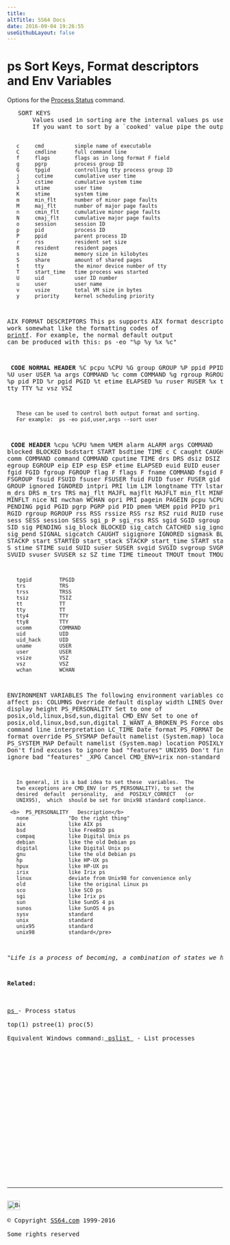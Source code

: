 ```yaml
---
title:
altTitle: SS64 Docs
date: 2016-09-04 19:26:55
useGithubLayout: false
---
```

<!-- #BeginLibraryItem "/Library/head_bash.lbi" --><!-- #EndLibraryItem --><h1>ps Sort Keys, Format descriptors and Env Variables</h1> 
<p>Options for the <a href="ps.html">Process Status</a> command.</p>
<pre>   SORT KEYS
       Values used in sorting are the internal values ps uses (not `cooked' values).
       If you want to sort by a `cooked' value pipe the output into <a href="sort.html">sort</a> .

       c     cmd          simple name of executable
       C     cmdline      full command line
       f     flags        flags as in long format F field
       g     pgrp         process group ID
       G     tpgid        controlling tty process group ID
       j     cutime       cumulative user time
       J     cstime       cumulative system time
       k     utime        user time
       K     stime        system time
       m     min_flt      number of minor page faults
       M     maj_flt      number of major page faults
       n     cmin_flt     cumulative minor page faults
       N     cmaj_flt     cumulative major page faults
       o     session      session ID
       p     pid          process ID
       P     ppid         parent process ID
       r     rss          resident set size
       R     resident     resident pages
       s     size         memory size in kilobytes
       S     share        amount of shared pages
       t     tty          the minor device number of tty
       T     start_time   time process was started
       U     uid          user ID number
       u     user         user name
       v     vsize        total VM size in bytes
       y     priority     kernel scheduling priority

   AIX FORMAT DESCRIPTORS
       This ps supports AIX format descriptors, which work somewhat
       like the formatting codes of <a href="printf.html">printf</a>.
       For example, the normal default  output  can  be  produced
       with this:   ps -eo "%p %y %x %c"

<b>       CODE   NORMAL   HEADER</b>
       %C     pcpu     %CPU
       %G     group    GROUP
       %P     ppid     PPID
       %U     user     USER
       %a     args     COMMAND
       %c     comm     COMMAND
       %g     rgroup   RGROUP
       %n     nice     NI
       %p     pid      PID
       %r     pgid     PGID
       %t     etime    ELAPSED
       %u     ruser    RUSER
       %x     time     TIME
       %y     tty      TTY
       %z     vsz      VSZ

       These can be used to control both output format and sorting.
       For example:  ps -eo pid,user,args --sort user

<b>       CODE          HEADER</b>
       %cpu          %CPU
       %mem          %MEM
       alarm         ALARM
       args          COMMAND
       blocked       BLOCKED
       bsdstart      START
       bsdtime       TIME
       c             C
       caught        CAUGHT
       cmd           CMD
       comm          COMMAND
       command       COMMAND
       cputime       TIME
       drs           DRS
       dsiz          DSIZ
       egid          EGID
       egroup        EGROUP
       eip           EIP
       esp           ESP
       etime         ELAPSED
       euid          EUID
       euser         EUSER
       f             F
       fgid          FGID
       fgroup        FGROUP
       flag          F
       flags         F
       fname         COMMAND
       fsgid         FSGID
       fsgroup       FSGROUP
       fsuid         FSUID
       fsuser        FSUSER
       fuid          FUID
       fuser         FUSER
       gid           GID
       group         GROUP
       ignored       IGNORED
       intpri        PRI
       lim           LIM
       longtname     TTY
       lstart        STARTED
       m_drs         DRS
       m_trs         TRS
       maj_flt       MAJFL
       majflt        MAJFLT
       min_flt       MINFL
       minflt        MINFLT
       nice          NI
       nwchan        WCHAN
       opri          PRI
       pagein        PAGEIN
       pcpu          %CPU
       pending       PENDING
       pgid          PGID
       pgrp          PGRP
       pid           PID
       pmem          %MEM
       ppid          PPID
       pri           PRI
       rgid          RGID
       rgroup        RGROUP
       rss           RSS
       rssize        RSS
       rsz           RSZ
       ruid          RUID
       ruser         RUSER
       s             S
       sess          SESS
       session       SESS
       sgi_p         P
       sgi_rss       RSS
       sgid          SGID
       sgroup        SGROUP
       sid           SID
       sig           PENDING
       sig_block     BLOCKED
       sig_catch     CATCHED
       sig_ignore    IGNORED
       sig_pend      SIGNAL
       sigcatch      CAUGHT
       sigignore     IGNORED
       sigmask       BLOCKED
       stackp        STACKP
       start         STARTED
       start_stack   STACKP
       start_time    START
       stat          STAT
       state         S
       stime         STIME
       suid          SUID
       suser         SUSER
       svgid         SVGID
       svgroup       SVGROUP
       svuid         SVUID
       svuser        SVUSER
       sz            SZ
       time          TIME
       timeout       TMOUT
       tmout         TMOUT

       tpgid         TPGID
       trs           TRS
       trss          TRSS
       tsiz          TSIZ
       tt            TT
       tty           TT
       tty4          TTY
       tty8          TTY
       ucomm         COMMAND
       uid           UID
       uid_hack      UID
       uname         USER
       user          USER
       vsize         VSZ
       vsz           VSZ
       wchan         WCHAN

   ENVIRONMENT VARIABLES
       The following environment variables could affect ps:
       COLUMNS              Override default display width
       LINES                Override default display height
       PS_PERSONALITY       Set to one of posix,old,linux,bsd,sun,digital
       CMD_ENV              Set to one of posix,old,linux,bsd,sun,digital
       I_WANT_A_BROKEN_PS   Force obsolete command line interpretation
       LC_TIME              Date format
       PS_FORMAT            Default output format override
       PS_SYSMAP            Default namelist (System.map) location
       PS_SYSTEM_MAP        Default namelist (System.map) location
       POSIXLY_CORRECT      Don't find excuses to ignore bad "features"
       UNIX95               Don't find excuses to ignore bad "features"
       _XPG                 Cancel CMD_ENV=irix non-standard behavior

       In general, it is a bad idea to set these  variables.  The
       two exceptions are CMD_ENV (or PS_PERSONALITY), to set the
       desired  default  personality,  and  POSIXLY_CORRECT   (or
       UNIX95),  which  should be set for Unix98 standard compliance.

     <b>  PS_PERSONALITY   Description</b>
       none             "Do the right thing"
       aix              like AIX ps
       bsd              like FreeBSD ps
       compaq           like Digital Unix ps
       debian           like the old Debian ps
       digital          like Digital Unix ps
       gnu              like the old Debian ps
       hp               like HP-UX ps
       hpux             like HP-UX ps
       irix             like Irix ps
       linux            deviate from Unix98 for convenience only
       old              like the original Linux ps
       sco              like SCO ps
       sgi              like Irix ps
       sun              like SunOS 4 ps
       sunos            like SunOS 4 ps
       sysv             standard
       unix             standard
       unix95           standard
       unix98           standard</pre>

<p class="quote"><i>"Life is a process of becoming, a combination of states we have to go through. Where people fail is that they wish to elect a state and remain in it. This is a kind of death" ~ Anaïs Nin</i></p>
<p><b>Related:</b><br>
<br>
<a href="ps.html">ps </a>- Process status<br>
top(1) pstree(1) proc(5)<br>
Equivalent Windows command:<a href="../nt/pslist.html"> pslist </a> - List processes</p><!-- #BeginLibraryItem "/Library/foot_bash.lbi" --><p>
<!-- bash300 -->
<ins class="adsbygoogle" style="display:inline-block;width:300px;height:250px" data-ad-client="ca-pub-6140977852749469" data-ad-slot="4615356305"></ins>
<script>
(adsbygoogle = window.adsbygoogle || []).push({});
</script></p>
<hr>
<div id="bl" class="footer"><a href="ps_keywords.html#"><img src="../images/top.png" width="30" height="22" alt="Back to the Top"></a></div>
<div id="br" class="footer, tagline">© Copyright <a href="../index.html">SS64.com</a> 1999-2016<br>
Some rights reserved</div><!-- #EndLibraryItem -->

